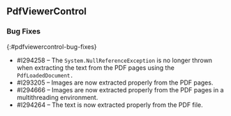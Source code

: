 ## PdfViewerControl

### Bug Fixes
{:#pdfviewercontrol-bug-fixes} 

* \#I294258 – The `System.NullReferenceException` is no longer thrown when extracting the text from the PDF pages using the `PdfLoadedDocument.`
* \#I293205 – Images are now extracted properly from the PDF pages.
* \#I294666 – Images are now extracted properly from the PDF pages in a multithreading environment.
* \#I294264 – The text is now extracted properly from the PDF file.